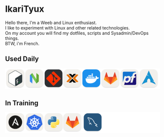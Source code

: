 # IkariTyux
Hello there,
I'm a Weeb and Linux enthusiast.<br/>
I like to experiment with Linux and other related technologies.<br/>
On my account you will find my dotfiles, scripts and Sysadmin/DevOps things.<br/>
BTW, i'm French.

## Used Daily
![known](img/known.png)

## In Training
![learn](img/learn.png)
